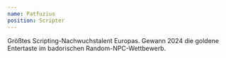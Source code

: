 ```yaml
---
name: Patfuzius
position: Scripter
---
```

Größtes Scripting-Nachwuchstalent Europas. Gewann 2024 die goldene Entertaste im badorischen Random-NPC-Wettbewerb.
